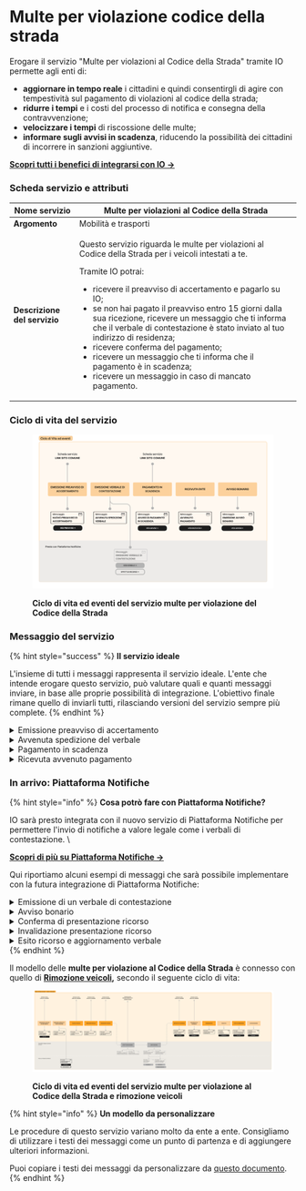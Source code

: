 # Multe per violazione codice della strada

Erogare il servizio "Multe per violazioni al Codice della Strada" tramite IO permette agli enti di:

* **aggiornare in tempo reale** i cittadini e quindi consentirgli di agire con tempestività sul pagamento di violazioni al codice della strada;
* **ridurre i tempi** e i costi del processo di notifica e consegna della contravvenzione;
* **velocizzare i tempi** di riscossione delle multe;
* **informare sugli avvisi in scadenza**, riducendo la possibilità dei cittadini di incorrere in sanzioni aggiuntive.

[**Scopri tutti i benefici di integrarsi con IO →**  ](../../cose-io-e-qual-e-il-suo-obiettivo.md#perche-integrarsi-con-io)

### Scheda servizio e attributi

| **Nome servizio**            | Multe per violazioni al Codice della Strada                                                                                                                                                                                                                                                                                                                                                                                                                                                                                                                                                               |
| ---------------------------- | --------------------------------------------------------------------------------------------------------------------------------------------------------------------------------------------------------------------------------------------------------------------------------------------------------------------------------------------------------------------------------------------------------------------------------------------------------------------------------------------------------------------------------------------------------------------------------------------------------- |
| **Argomento**                | Mobilità e trasporti                                                                                                                                                                                                                                                                                                                                                                                                                                                                                                                                                                                      |
| **Descrizione del servizio** | <p>Questo servizio riguarda le multe per violazioni al Codice della Strada per i veicoli    intestati a te.</p><p></p><p>Tramite IO potrai:</p><ul><li>ricevere il preavviso di accertamento e pagarlo su IO;</li><li>se non hai pagato il preavviso entro 15 giorni dalla sua ricezione, ricevere un messaggio che ti informa che il verbale di contestazione è stato inviato al tuo indirizzo di residenza;</li><li>ricevere conferma del pagamento;</li><li>ricevere un messaggio che ti informa che il pagamento è in scadenza;</li><li>ricevere un messaggio in caso di mancato pagamento.</li></ul> |

### **Ciclo di vita del servizio**

<figure><img src="../../.gitbook/assets/Multe.png" alt=""><figcaption><p><strong>Ciclo di vita ed eventi del servizio multe per violazione del Codice della Strada</strong></p></figcaption></figure>

### Messaggio del servizio

{% hint style="success" %}
**Il servizio ideale**

L'insieme di tutti i messaggi rappresenta il servizio ideale. L'ente che intende erogare questo servizio, può valutare quali e quanti messaggi inviare, in base alle proprie possibilità di integrazione. L'obiettivo finale rimane quello di inviarli tutti, rilasciando versioni del servizio sempre più complete.
{% endhint %}

<details>

<summary>Emissione preavviso di accertamento</summary>

**🖋 Titolo del messaggio:** Preavviso di accertamento

🗒 **Testo del messaggio**: Il \<gg/mm/aaaa> alle \<hh:mm> in \<indirizzo>, la persona alla guida del veicolo targato \<numero targa> ha commesso queste violazioni:

**• \<tipologia di violazione> - art. \<numero>**

**Accertamento numero**: \<numero accertamento>

\[Vedi accertamento]\(link)

**Da pagare**: xx,yy €, già scontato del 30% se paghi entro il \<gg/mm/aaaa>

**Cosa succede se non pago entro il \<gg/mm/aa>?** Riceverai il verbale di contravvenzione al tuo indirizzo di residenza e ti verranno addebitate le spese di notifica.&#x20;

**🪄  Pulsante**: Vedi avviso

**---**

**Destinatari**: Tutti i cittadini residenti nell'area geografica di azione del servizio, che hanno l'app IO e che hanno effettuato una violazione del Codice della Strada

**Quando inviarlo**: Quando è commessa la violazione

**User story**: <mark style="color:purple;">Come cittadino voglio ricevere notifica immediata della violazione commessa</mark>

<mark style="color:purple;">💡</mark>  L'accertamento può essere veicolato tramite link oppure tramite [allegato](../../che-cosa-puo-fare-un-servizio-su-io/inviare-messaggi/messaggi-con-allegati-premium.md) al messaggio, se l'ente è iscritto ai servizi premium.&#x20;

</details>

<details>

<summary>Avvenuta spedizione del verbale </summary>

**🖋 Titolo del messaggio:** Spedizione del verbale

🗒 **Testo del messaggio**: Abbiamo inviato al tuo indirizzo di residenza il verbale di contravvenzione \<numero verbale>. Lo riceverai tramite raccomandata nei prossimi giorni.&#x20;

L’importo del verbale comprenderà le spese di notifica. Per maggiori informazioni, visita \[questo sito]\(URL).

**🪄  Pulsante**: n/a

**---**

**Destinatari**: Tutti i cittadini che hanno ricevuto un avviso di accertamento e non lo hanno pagato

**Quando inviarlo**: Quando è scaduto

**User story**: <mark style="color:purple;">Come cittadino voglio ricevere notifica immediata della violazione commessa</mark>

</details>

<details>

<summary>Pagamento in scadenza</summary>

**🖋 Titolo del messaggio:** Pagamento in scadenza

🗒 **Testo del messaggio**: Hai tempo fino al \<gg/mm/aa> per pagare il verbale di contravvenzione numero \<numero verbale>. Pagalo subito per evitare costi aggiuntivi.

**🪄  Pulsante**: n/a

**---**

**Destinatari**: Tutti i cittadini residenti nell'area geografica di azione del servizio, che hanno l'app IO e che hanno effettuato una violazione del Codice della Strada

**Quando inviarlo**: Quando la scadenza del verbale è imminente

**User story**: <mark style="color:purple;">Come cittadino voglio ricevere un promemoria per i pagamenti in scadenza</mark>

</details>

<details>

<summary>Ricevuta avvenuto pagamento </summary>

**🖋 Titolo del messaggio:** Conferma del pagamento

🗒 **Testo del messaggio**: Ti confermiamo che il \<gg/mm/aaaa> abbiamo ricevuto un pagamento relativo al preavviso di accertamento \<numero preavviso> / verbale di contravvenzione \<numero verbale>.

**🪄  Pulsante**: Vedi ricevuta

**---**

**Destinatari**: Tutti i cittadini che hanno effettuato un pagamento a fronte di un verbale ricevuto

**Quando inviarlo**: Quando è stato effettuato un pagamento a fronte di un verbale ricevuto

**User story**: <mark style="color:purple;">Come cittadino voglio ricevere notifica immediata della riuscita del mio pagamento</mark>

</details>

### In arrivo: Piattaforma Notifiche&#x20;

{% hint style="info" %}
**Cosa potrò fare con Piattaforma Notifiche?**

IO sarà presto integrata con il nuovo servizio di Piattaforma Notifiche per permettere l'invio di notifiche a valore legale come i verbali di contestazione. \


[**Scopri di più su Piattaforma Notifiche →** ](https://www.pagopa.it/it/prodotti-e-servizi/piattaforma-notifiche-digitali)

Qui riportiamo alcuni esempi di messaggi che sarà possibile implementare con la futura integrazione di Piattaforma Notifiche:&#x20;

<details>

<summary>Emissione di un verbale di contestazione</summary>

**User story**: Come cittadino voglio sapere quando il verbale è stato emesso&#x20;

</details>

<details>

<summary>Avviso bonario</summary>

**User story**: Come cittadino voglio avere la possibilità di ricevere un avviso bonario prima di incorrere in sanzioni aggiuntive

</details>

<details>

<summary>Conferma di presentazione ricorso</summary>

**User story**: Come cittadino voglio ricevere notifica della corretta ricezione del mio ricorso

<mark style="color:purple;">ℹ️</mark> Questo messaggio è in capo all'ente di riferimento e non al Comune &#x20;

</details>

<details>

<summary>Invalidazione presentazione ricorso</summary>

**User story**: Come cittadino voglio sapere perché il mio ricorso non è stato correttamente presentato

<mark style="color:purple;">ℹ️</mark> Questo messaggio è in capo all'ente di riferimento e non al Comune &#x20;

</details>

<details>

<summary>Esito ricorso e aggiornamento verbale</summary>

**User story**: Come cittadino voglio ricevere notifica dell’esito del mio ricorso&#x20;

<mark style="color:purple;">ℹ️</mark> Questo messaggio è in capo all'ente di riferimento e non al Comune &#x20;

</details>
{% endhint %}

Il modello delle **multe per violazione al Codice della Strada** è connesso con quello di [**Rimozione veicoli**](rimozione-veicoli.md)**,** secondo il seguente ciclo di vita:&#x20;

<figure><img src="../../.gitbook/assets/Template - Multe + rimozioni.png" alt=""><figcaption><p><strong>Ciclo di vita ed eventi del servizio multe per violazione al Codice della Strada e rimozione veicoli</strong> </p></figcaption></figure>

{% hint style="info" %}
**Un modello da personalizzare**

Le procedure di questo servizio variano molto da ente a ente. Consigliamo di utilizzare i testi dei messaggi come un punto di partenza e di aggiungere ulteriori informazioni.

Puoi copiare i testi dei messaggi da personalizzare da [questo documento](https://docs.google.com/spreadsheets/d/1wMW1LqkX8N3e9EFb5jEDwMNNSz17Rt3ybU9abafbrPc/edit#gid=538647580).
{% endhint %}
